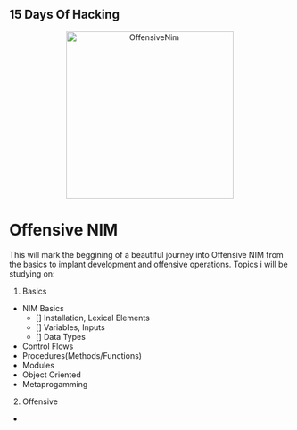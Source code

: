 ## 15 Days Of Hacking
<p align="center">
    <img height="300" alt="OffensiveNim" src="https://user-images.githubusercontent.com/5151193/98487722-ed729600-21e1-11eb-9d77-a79b0f3634de.png">
</p>

# Offensive NIM
This will mark the beggining of a beautiful journey into Offensive NIM from the basics to implant development and offensive operations.
Topics i will be studying on:
1. Basics

- NIM Basics
  - [] Installation, Lexical Elements
  - [] Variables, Inputs
  - [] Data Types
- Control Flows
- Procedures(Methods/Functions)
- Modules
- Object Oriented
- Metaprogamming

2. Offensive
-
